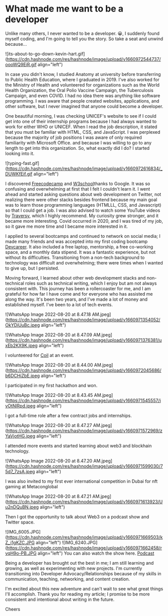 # What made me want to be a developer

Unlike many others, I never wanted to be a developer. 😀, I suddenly found myself coding, and I'm going to tell you the story. So take a seat and unwind because...


![its-about-to-go-down-kevin-hart.gif](https://cdn.hashnode.com/res/hashnode/image/upload/v1660972544737/oooWQ9EiR.gif align="left")

In case you didn't know, I studied Anatomy at university before transferring to Public Health Education, where I graduated in 2019. I've also worked for the Ministry of Health and volunteered for organizations such as the World Health Organization, the Oral Polio Vaccine Campaign, the Tuberculosis Campaign, and even COVID. I had no idea there was anything like software programming. I was aware that people created websites, applications, and other software, but I never imagined that anyone could become a developer.

One beautiful morning, I was checking UNICEF's website to see if I could get into one of their internship programs because I had always wanted to work for either WHO or UNICEF. When I read the job description, it stated that you must be familiar with HTML, CSS, and JavaScript. I was perplexed because the majority of job positions I was aware of only required familiarity with Microsoft Office. and because I was willing to go to any length to get into this organization. So, what exactly did I do? I started looking into it.


![typing-fast.gif](https://cdn.hashnode.com/res/hashnode/image/upload/v1660972616834/_DUWKfEif.gif align="left")

I discovered [Freecodecamp](https://www.freecodecamp.org/) and [W3school](https://www.w3schools.com/)thanks to Google. It was so confusing and overwhelming at first that I felt I couldn't learn it. I went ahead and started asking questions about web development on Twitter, not realizing there were other stacks besides frontend because my main goal was to learn those programming languages (HTMLLL, CSS, and Javascript) so that I could get a job. I was also advised to watch some YouTube videos by [Traversy](https://www.youtube.com/c/TraversyMedia), which I highly recommend. My curiosity grew stronger, and it became more interesting. Covid occurred in 2020, and I was tired of my job, so it gave me more time and I became more interested in it.

I applied to several bootcamps and continued to network on social media; I made many friends and was accepted into my first coding bootcamp [Devcareer](https://devcareer.io/). It also included a free laptop, mentorship, a free co-working space, and a monthly data stipend. It was a fantastic experience, but not without its difficulties. Transitioning from a non-tech background to technology was difficult and overwhelming; there were times when I wanted to give up, but I persisted.

Moving forward, I learned about other web development stacks and non-technical roles such as technical writing, which I enjoy but am not always consistent with. This journey has been a rollercoaster for me, and I am grateful for how far I have come and for everyone who has assisted me along the way. It's been two years, and I've made a lot of money and established myself. I've been to a lot of tech events.



![WhatsApp Image 2022-08-20 at 8.47.18 AM.jpeg](https://cdn.hashnode.com/res/hashnode/image/upload/v1660971354052/OkYDiUuBc.jpeg align="left")

![WhatsApp Image 2022-08-20 at 8.47.09 AM.jpeg](https://cdn.hashnode.com/res/hashnode/image/upload/v1660971376381/uxEb2KX9K.jpeg align="left")

I volunteered for [Coil](https://coil.com/) at an event.


![WhatsApp Image 2022-08-20 at 8.44.00 AM.jpeg](https://cdn.hashnode.com/res/hashnode/image/upload/v1660972045686/b6DCHiZbE.jpeg align="left")

I participated in my first hackathon and won. 

![WhatsApp Image 2022-08-20 at 8.43.45 AM.jpeg](https://cdn.hashnode.com/res/hashnode/image/upload/v1660971545557/ivOtNlRpd.jpeg align="left")

I got a full-time role after a few contract jobs and internships.



![WhatsApp Image 2022-08-20 at 8.47.27 AM.jpeg](https://cdn.hashnode.com/res/hashnode/image/upload/v1660971572969/zYaVjotHG.jpeg align="left")

I attended more events and started learning about web3 and blockhain technology.


![WhatsApp Image 2022-08-20 at 8.47.20 AM.jpeg](https://cdn.hashnode.com/res/hashnode/image/upload/v1660971599030/75d7_7zsA.jpeg align="left")

I was also invited to my first ever international competition in Dubai for nft gaming at Metaconglobal



![WhatsApp Image 2022-08-20 at 8.47.21 AM.jpeg](https://cdn.hashnode.com/res/hashnode/image/upload/v1660971613923/Uu2nDQuBN.jpeg align="left")


Then I got the opportunity to talk about Web3 on a podcast show and Twitter space.


![IMG_6005.JPG](https://cdn.hashnode.com/res/hashnode/image/upload/v1660971669503/kZ_j1gKZC.JPG align="left")
![IMG_6240.JPG](https://cdn.hashnode.com/res/hashnode/image/upload/v1660971662458/rvqH9o-PB.JPG align="left")
You can also watch the show here.
[Podcast](https://www.linkedin.com/posts/titilayo-oyinsan-26537222_khadijah-wuraola-speaks-with-titi-oyinsan-activity-6960615777116798976-82QN?utm_source=linkedin_share&utm_medium=android_app)


Being a developer has brought out the best in me; I am still learning and growing, as well as experimenting with new projects. I'm currently transitioning into Developer Advocacy/Relationships because of my skills in communication, teaching, networking, and content creation.

I'm excited about this new adventure and can't wait to see what great things I'll accomplish. Thank you for reading my article; I promise to be more consistent and intentional about writing in the future.

Cheers


 





